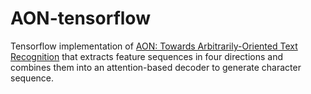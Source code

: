 # AON-tensorflow

Tensorflow implementation of [AON: Towards Arbitrarily-Oriented Text Recognition](http://openaccess.thecvf.com/content_cvpr_2018/papers/Cheng_AON_Towards_Arbitrarily-Oriented_CVPR_2018_paper.pdf) that extracts feature sequences in four directions and combines them into an attention-based decoder to generate character sequence.
